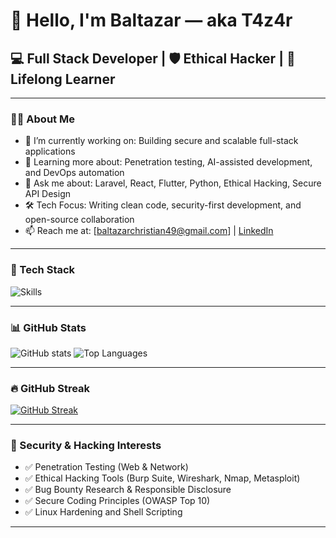 # 👋 Hello, I'm Baltazar — aka T4z4r

## 💻 Full Stack Developer | 🛡️ Ethical Hacker | 🧠 Lifelong Learner

---

### 🧑‍💻 About Me

- 🔭 I’m currently working on: Building secure and scalable full-stack applications
- 🌱 Learning more about: Penetration testing, AI-assisted development, and DevOps automation
- 💬 Ask me about: Laravel, React, Flutter, Python, Ethical Hacking, Secure API Design
- 🛠️ Tech Focus: Writing clean code, security-first development, and open-source collaboration
- 📫 Reach me at: [baltazarchristian49@gmail.com] | [LinkedIn](https://linkedin.com/in/yourprofile)

---

### 🧰 Tech Stack

![Skills](https://skillicons.dev/icons?i=php,laravel,react,flutter,dart,python,js,nodejs,html,css,tailwind,postgres,mysql,git,linux,bash)

---

### 📊 GitHub Stats

![GitHub stats](https://github-readme-stats.vercel.app/api?username=T4z4r&show_icons=true&theme=default)
![Top Languages](https://github-readme-stats.vercel.app/api/top-langs/?username=T4z4r&layout=compact)

---

### 🔥 GitHub Streak

[![GitHub Streak](https://github-readme-streak-stats.herokuapp.com/?user=T4z4r&theme=default)](https://git.io/streak-stats)

---

### 🎯 Security & Hacking Interests

- ✅ Penetration Testing (Web & Network)
- ✅ Ethical Hacking Tools (Burp Suite, Wireshark, Nmap, Metasploit)
- ✅ Bug Bounty Research & Responsible Disclosure
- ✅ Secure Coding Principles (OWASP Top 10)
- ✅ Linux Hardening and Shell Scripting

---

